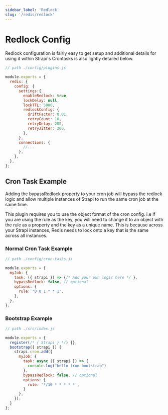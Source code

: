 ```yaml
---
sidebar_label: 'Redlock'
slug: '/redis/redlock'
---
```


# Redlock Config

Redlock configuration is fairly easy to get setup and additional details for using it within Strapi's Crontasks is also lightly detailed below.

```javascript
// path ./config/plugins.js

module.exports = {
  redis: {
    config: {
      settings:{
        enableRedlock: true,
        lockDelay: null,
        lockTTL: 5000,
        redlockConfig: {
          driftFactor: 0.01,
          retryCount: 10,
          retryDelay: 200,
          retryJitter: 200,
        },
      },
      connections: {
        //... 
      },
    },
  },
};
```

## Cron Task Example

Adding the bypassRedlock property to your cron job will bypass the redlock logic and allow multiple instances of Strapi to run the same cron job at the same time.

This plugin requires you to use the object format of the cron config. i.e if you are using the rule as the key, you will need to change it to an object with the rule as a property and the key as a unique name. This is because across your Strapi instances, Redis needs to lock onto a key that is the same across all instances.

### Normal Cron Task Example

```javascript
// path ./config/cron-tasks.js

module.exports = {
  myJob: {
    task: ({ strapi }) => {/* Add your own logic here */ },
    bypassRedlock: false, // optional
    options: {
      rule: '0 0 1 * * 1',
    },
  },
};
```

### Bootstrap Example

```javascript
// path ./src/index.js

module.exports = {
  register(/* { Strapi } */) {},
  bootstrap({ strapi }) {
    strapi.cron.add({
      myJob: {
        task: async ({ strapi }) => {
          console.log("hello from bootstrap")
        },
        bypassRedlock: false, // optional
        options: {
          rule: '*/10 * * * * *',
        }
      },
    });
  }
};
```
